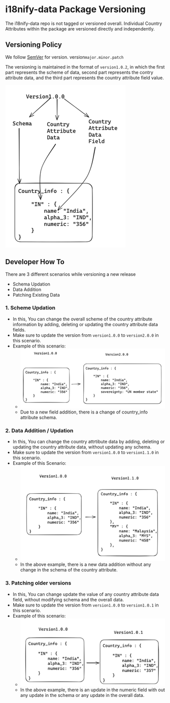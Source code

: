 # i18nify-data Package Versioning

The i18nify-data repo is not tagged or versioned overall. Individual Country Attributes within the package are versioned directly and independently.

## Versioning Policy

We follow [SemVer](https://semver.org/) for version. version`major.minor.patch`

The versioning is maintained in the format of `version1.0.2`, in which the first part represents the scheme of data, second part represents the contry attribute data, and the third part represents the country attribute field value.

![versionPolicy.png](media/versionPolicy.png)



## Developer How To

There are 3 different scenarios while versioning a new release

* Schema Updation
* Data Addition
* Patching Existing Data

### 1. Scheme Updation

* In this, You can change the overall scheme of the country attribute information by adding, deleting or updating the country attribute data fields.
* Make sure to update the version from `version1.0.0` to `version2.0.0` in this scenario.
* Example of this scenario:
  * ![schemaUpdation.png](media/schemaUpdate.png)
  * Due to a new field addition, there is a change of country_info attribute schema.

### 2. Data Addition / Updation

* In this, You can change the country attrtibute data by adding, deleting or updating the country attribute data, without updating any schema.
* Make sure to update the version from `version1.0.0` to `version1.1.0` in this scenario.
* Example of this Scenario:
  * ![dataAddition.png](media/dataAddition.png)
  * In the above example, there is a new data addition without any change in the schema of the country attribute.

### 3. Patching older versions

* In this, You can change update the value of any country attribute data field, without modifying schema and the overall data.
* Make sure to update the version from `version1.0.0` to `version1.0.1` in this scenario.
* Example of this scenario:
  * ![countryInfoPatch.png](media/countryInfoPatch.png)
  * In the above example, there is an update in the numeric field with out any update in the schema or any update in the overall data.



